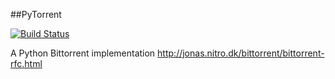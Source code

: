 ##PyTorrent

[![Build Status](https://travis-ci.org/plasmashadow/pytorrent.svg)](https://travis-ci.org/plasmashadow/pytorrent)

A Python Bittorrent implementation
http://jonas.nitro.dk/bittorrent/bittorrent-rfc.html

